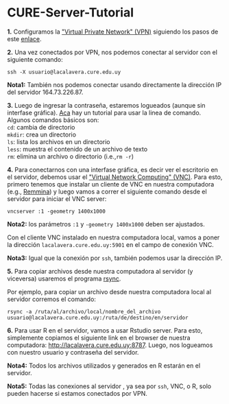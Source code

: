 # CURE-Server-Tutorial


**1.** Configuramos la ["Virtual Private Network" (VPN)](https://es.wikipedia.org/wiki/Red_privada_virtual) siguiendo los pasos de este [enlace](http://wiki.cure.edu.uy/index.php/Como_configurar_conexi%C3%B3n_VPN).

**2.** Una vez conectados por VPN, nos podemos conectar al servidor con el siguiente comando:
```
ssh -X usuario@lacalavera.cure.edu.uy
```

**Nota1:** También nos podemos conectar usando directamente la dirección IP del servidor 164.73.226.87.


**3.** Luego de ingresar la contraseña, estaremos logueados (aunque sin interfase gráfica). [Aca](https://fortinux.gitbooks.io/humble_tips/content/usando_la_linea_de_comandos/) hay un tutorial para usar la linea de comando. 
Algunos comandos básicos son:  
```cd```: cambia de directorio  
```mkdir```: crea un directorio  
```ls```: lista los archivos en un directorio  
```less```: muestra el contenido de un archivo de texto  
```rm```: elimina un archivo o directorio (i.e.,```rm -r```)

**4.** Para conectarnos con una interfase gráfica, es decir ver el escritorio en el servidor, debemos usar el ["Virtual Network Computing" (VNC)](https://es.wikipedia.org/wiki/VNC). Para esto, primero tenemos que instalar un cliente de VNC en nuestra computadora (e.g., [Remmina](https://remmina.org)) y luego vamos a correr el siguiente comando desde el servidor para iniciar el VNC server:
```
vncserver :1 -geometry 1400x1000 
```

**Nota2:** los parámetros ```:1``` y ```-geometry 1400x1000``` deben ser ajustados.

Con el cliente VNC instalado en nuestra computadora local, vamos a poner la dirección ```lacalavera.cure.edu.uy:5901``` en el campo de conexión VNC.

**Nota3:** Igual que la conexión por ```ssh```, también podemos usar la dirección IP.

**5.** Para copiar archivos desde nuestra computadora al servidor (y viceversa) usaremos el programa [rsync](https://kyup.com/tutorials/copy-files-rsync-ssh/).

Por ejemplo, para copiar un archivo desde nuestra computadora local al servidor corremos el comando:

```
rsync -a /ruta/al/archivo/local/nombre_del_archivo usuario@lacalavera.cure.edu.uy:/ruta/de/destino/en/servidor
```

**6.** Para usar R en el servidor, vamos a usar Rstudio server. Para esto, simplemente copiamos el siguiente link en el browser de nuestra computadora: http://lacalavera.cure.edu.uy:8787. Luego, nos logueamos con nuestro usuario y contraseña del servidor.  

**Nota4:** Todos los archivos utilizados y generados en R estarán en el servidor. 

**Nota5:** Todas las conexiones al servidor , ya sea por ```ssh```, VNC, o R, solo pueden hacerse si estamos conectados por VPN.

